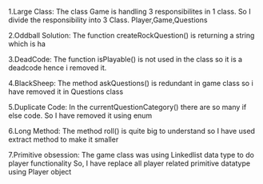 1.Large Class: The class Game is handling 3 responsibilites in 1 class. So I divide the responsibility into 3 Class. Player,Game,Questions

2.Oddball Solution: The function createRockQuestion() is returning a string which is ha

3.DeadCode: The function isPlayable() is not used in the class so it is a deadcode hence i removed it.

4.BlackSheep: The method askQuestions() is redundant in game class so i have removed it in Questions class

5.Duplicate Code: In the  currentQuestionCategory()  there are so many if else code. So I have removed it using enum

6.Long Method: The method roll() is quite big to understand so I have used extract method to make it smaller

7.Primitive obsession: The game class was using Linkedlist data type to do player functionality 
So, I have replace all player related primitive datatype using Player object
